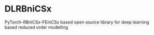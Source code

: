 # DLRBniCSx
PyTorch-RBniCSx-FEniCSx based open source library for deep learning based reduced order modelling
